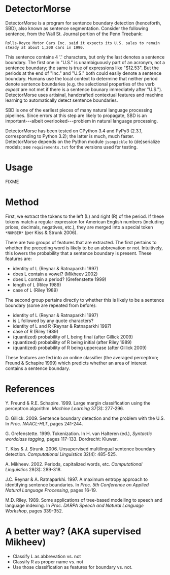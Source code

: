 DetectorMorse
=============

DetectorMorse is a program for sentence boundary detection (henceforth, SBD), also known as sentence segmentation. Consider the following sentence, from the Wall St. Journal portion of the Penn Treebank:

    Rolls-Royce Motor Cars Inc. said it expects its U.S. sales to remain
    steady at about 1,200 cars in 1990.

This sentence contains 4 '.' characters, but only the last denotes a sentence boundary. The first one in "U.S." is unambiguously part of an acronym, not a sentence boundary; the same is true of expressions like "$12.53". But the periods at the end of "Inc." and "U.S." both could easily denote a sentence boundary. Humans use the local context to determine that neither period denote sentence boundaries (e.g. the selectional properties of the verb _expect_ are not met if there is a sentence bounary immediately after "U.S."). DetectorMorse uses artisinal, handcrafted contextual features and machine learning to automatically detect sentence boundaries.

SBD is one of the earliest pieces of many natural language processing pipelines. Since errors at this step are likely to propagate, SBD is an important---albeit overlooked---problem in natural language processing.

DetectorMorse has been tested on CPython 3.4 and PyPy3 (2.3.1, corresponding to Python 3.2); the latter is much, much faster. DetectorMorse depends on the Python module `jsonpickle` to (de)serialize models; see `requirements.txt` for the versions used for testing.

Usage
=====

FIXME

Method
======

First, we extract the tokens to the left (L) and right (R) of the period.
If these tokens match a regular expression for American English numbers (including prices, decimals, negatives, etc.), they are merged into a special token `*NUMBER*` (per Kiss & Strunk 2006).

There are two groups of features that are extracted. The first pertains to whether the preceding word is likely to be an abbrevation or not. Intuitively, this lowers the probability that a sentence boundary is present. These features are:

* identity of L (Reynar & Ratnaparkhi 1997)
* does L contain a vowel? (Mikheev 2002)
* does L contain a period? (Grefenstette 1999)
* length of L (Riley 1989)
* case of L (Riley 1989)

The second group pertains directly to whether this is likely to be a sentence boundary (some are repeated from before):

* identity of L (Reynar & Ratnaparkhi 1997)
* is L followed by any quote characters?
* identity of L and R (Reynar & Ratnaparkhi 1997)
* case of R (Riley 1989)
* (quantized) probability of L being final (after Gillick 2009)
* (quantized) probability of R being initial (after Riley 1989)
* (quantized) probability of R being uppercase (after Gillick 2009)

These features are fed into an online classifier (the averaged perceptron; Freund & Schapire 1999) which predicts whether an area of interest contains a sentence boundary.

References
==========

Y. Freund & R.E. Schapire. 1999. Large margin classification using the perceptron algorithm. _Machine Learning_ 37(3): 277-296.

D. Gillick. 2009. Sentence boundary detection and the problem with the U.S. In _Proc. NAACL-HLT_, pages 241-244.

G. Grefenstette. 1999. Tokenization. In H. van Halteren (ed.), _Syntactic wordclass tagging_, pages 117-133. Dordrecht: Kluwer.

T. Kiss & J. Strunk. 2006. Unsupervised multilingual sentence boundary detection. _Computational Linguistics_ 32(4): 485-525.

A. Mikheev. 2002. Periods, capitalized words, etc. _Computational Linguistics_ 28(3): 289-318.

J.C. Reynar & A. Ratnaparkhi. 1997. A maximum entropy approach to identifying sentence boundaries. In _Proc. 5th Conference on Applied Natural Language Processing_, pages 16-19.

M.D. Riley. 1989. Some applications of tree-based modelling to speech and language indexing. In _Proc. DARPA Speech and Natural Language Workshop_, pages 339-352.

A better way? (AKA supervised Mikheev)
======================================

* Classify L as abbrevation vs. not
* Classify R as proper name vs. not
* Use those classification as features for boundary vs. not.
